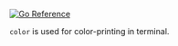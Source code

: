 [![Go Reference](https://pkg.go.dev/badge/github.com/keeofkoo/color.svg)](https://pkg.go.dev/github.com/keeofkoo/color)

`color` is used for color-printing in terminal.
